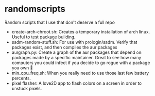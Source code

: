 # randomscripts
Random scripts that I use that don't deserve a full repo


 * create-arch-chroot.sh: Creates a temporary installation of arch linux. Useful
 to test package building.
 * sadm-random-stuff.sh: For use with prologin/sadm. Verify that packages exist,
 and then compiles the aur packages
 * aurgraph.py: Create a graph of the aur packages that depend on packages made by a specific maintainer. Great to see how many computers you could infect if you decide to go rogue with a package you own 🤷
 * min\_cpu\_freq.sh: When you really need to use those last few battery
 percents.
 * pixel flasher: A love2D app to flash colors on a screen in order to unstuck
 pixels.

